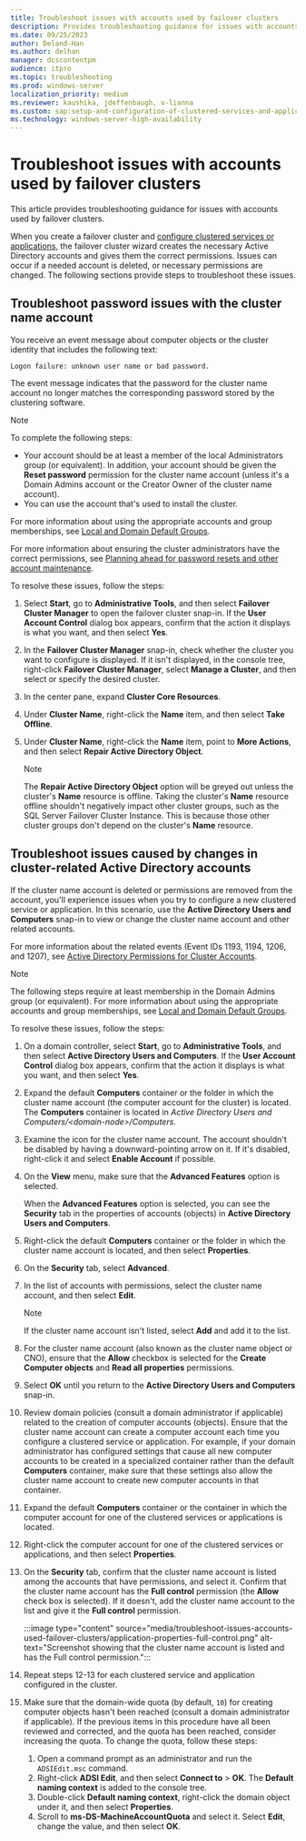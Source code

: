 ```yaml
---
title: Troubleshoot issues with accounts used by failover clusters
description: Provides troubleshooting guidance for issues with accounts used by failover clusters.
ms.date: 09/25/2023
author: Deland-Han
ms.author: delhan
manager: dcscontentpm
audience: itpro
ms.topic: troubleshooting
ms.prod: windows-server
localization_priority: medium
ms.reviewer: kaushika, jdeffenbaugh, v-lianna
ms.custom: sap:setup-and-configuration-of-clustered-services-and-applications, csstroubleshoot
ms.technology: windows-server-high-availability
---
```

# Troubleshoot issues with accounts used by failover clusters

This article provides troubleshooting guidance for issues with accounts used by failover clusters.

When you create a failover cluster and [configure clustered services or applications](/windows-server/failover-clustering/configure-ad-accounts), the failover cluster wizard creates the necessary Active Directory accounts and gives them the correct permissions. Issues can occur if a needed account is deleted, or necessary permissions are changed. The following sections provide steps to troubleshoot these issues.

## Troubleshoot password issues with the cluster name account

You receive an event message about computer objects or the cluster identity that includes the following text:

```output
Logon failure: unknown user name or bad password.
```

The event message indicates that the password for the cluster name account no longer matches the corresponding password stored by the clustering software.

> [!NOTE]
> To complete the following steps:
>
> - Your account should be at least a member of the local Administrators group (or equivalent). In addition, your account should be given the **Reset password** permission for the cluster name account (unless it's a Domain Admins account or the Creator Owner of the cluster name account).
> - You can use the account that's used to install the cluster.
>
> For more information about using the appropriate accounts and group memberships, see [Local and Domain Default Groups](/previous-versions/orphan-topics/ws.10/dd728026(v=ws.10)).
>
> For more information about ensuring the cluster administrators have the correct permissions, see [Planning ahead for password resets and other account maintenance](/windows-server/failover-clustering/configure-ad-accounts#planning-ahead-for-password-resets-and-other-account-maintenance).

To resolve these issues, follow the steps:

1. Select **Start**, go to **Administrative Tools**, and then select **Failover Cluster Manager** to open the failover cluster snap-in. If the **User Account Control** dialog box appears, confirm that the action it displays is what you want, and then select **Yes**.
2. In the **Failover Cluster Manager** snap-in, check whether the cluster you want to configure is displayed. If it isn't displayed, in the console tree, right-click **Failover Cluster Manager**, select **Manage a Cluster**, and then select or specify the desired cluster.
3. In the center pane, expand **Cluster Core Resources**.
4. Under **Cluster Name**, right-click the **Name** item, and then select **Take Offline**.
5. Under **Cluster Name**, right-click the **Name** item, point to **More Actions**, and then select **Repair Active Directory Object**.

    > [!NOTE]
    > The **Repair Active Directory Object** option will be greyed out unless the cluster's **Name** resource is offline. Taking the cluster's **Name** resource offline shouldn't negatively impact other cluster groups, such as the SQL Server Failover Cluster Instance. This is because those other cluster groups don't depend on the cluster's **Name** resource.

## Troubleshoot issues caused by changes in cluster-related Active Directory accounts

If the cluster name account is deleted or permissions are removed from the account, you'll experience issues when you try to configure a new clustered service or application. In this scenario, use the **Active Directory Users and Computers** snap-in to view or change the cluster name account and other related accounts.

For more information about the related events (Event IDs 1193, 1194, 1206, and 1207), see [Active Directory Permissions for Cluster Accounts](https://go.microsoft.com/fwlink/?LinkId=118271).

> [!NOTE]
> The following steps require at least membership in the Domain Admins group (or equivalent). For more information about using the appropriate accounts and group memberships, see [Local and Domain Default Groups](https://go.microsoft.com/fwlink/?LinkId=83477).

To resolve these issues, follow the steps:

1. On a domain controller, select **Start**, go to **Administrative Tools**, and then select **Active Directory Users and Computers**. If the **User Account Control** dialog box appears, confirm that the action it displays is what you want, and then select **Yes**.
2. Expand the default **Computers** container or the folder in which the cluster name account (the computer account for the cluster) is located. The **Computers** container is located in *Active Directory Users and Computers/\<domain-node\>/Computers*.
3. Examine the icon for the cluster name account. The account shouldn't be disabled by having a downward-pointing arrow on it. If it's disabled, right-click it and select **Enable Account** if possible.
4. On the **View** menu, make sure that the **Advanced Features** option is selected.

    When the **Advanced Features** option is selected, you can see the **Security** tab in the properties of accounts (objects) in **Active Directory Users and Computers**.
5. Right-click the default **Computers** container or the folder in which the cluster name account is located, and then select **Properties**.
6. On the **Security** tab, select **Advanced**.
7. In the list of accounts with permissions, select the cluster name account, and then select **Edit**.
    > [!NOTE]
    > If the cluster name account isn't listed, select **Add** and add it to the list.

8. For the cluster name account (also known as the cluster name object or CNO), ensure that the **Allow** checkbox is selected for the **Create Computer objects** and **Read all properties** permissions.
9. Select **OK** until you return to the **Active Directory Users and Computers** snap-in.
10. Review domain policies (consult a domain administrator if applicable) related to the creation of computer accounts (objects). Ensure that the cluster name account can create a computer account each time you configure a clustered service or application. For example, if your domain administrator has configured settings that cause all new computer accounts to be created in a specialized container rather than the default **Computers** container, make sure that these settings also allow the cluster name account to create new computer accounts in that container.
11. Expand the default **Computers** container or the container in which the computer account for one of the clustered services or applications is located.
12. Right-click the computer account for one of the clustered services or applications, and then select **Properties**.
13. On the **Security** tab, confirm that the cluster name account is listed among the accounts that have permissions, and select it. Confirm that the cluster name account has the **Full control** permission (the **Allow** check box is selected). If it doesn't, add the cluster name account to the list and give it the **Full control** permission.

    :::image type="content" source="media/troubleshoot-issues-accounts-used-failover-clusters/application-properties-full-control.png" alt-text="Screenshot showing that the cluster name account is listed and has the Full control permission.":::

14. Repeat steps 12-13 for each clustered service and application configured in the cluster.
15. Make sure that the domain-wide quota (by default, `10`) for creating computer objects hasn't been reached (consult a domain administrator if applicable). If the previous items in this procedure have all been reviewed and corrected, and the quota has been reached, consider increasing the quota. To change the quota, follow these steps: 
    1. Open a command prompt as an administrator and run the `ADSIEdit.msc` command.
    2. Right-click **ADSI Edit**, and then select **Connect to** > **OK**. The **Default naming context** is added to the console tree.
    3. Double-click **Default naming context**, right-click the domain object under it, and then select **Properties**.
    4. Scroll to **ms-DS-MachineAccountQuota** and select it. Select **Edit**, change the value, and then select **OK**.
